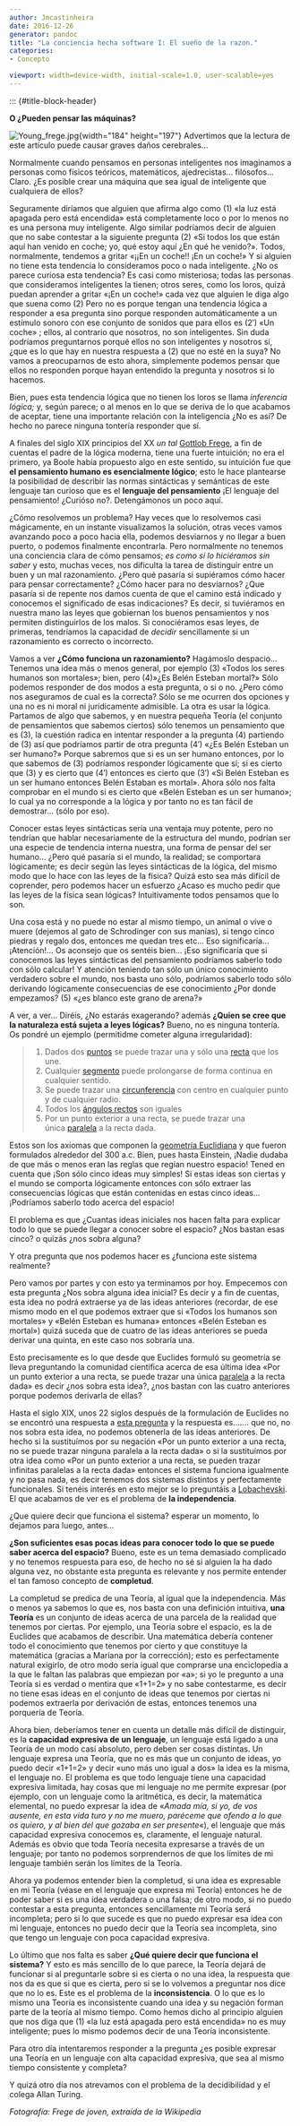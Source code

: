 ```yaml
---
author: Jmcastinheira
date: 2016-12-26
generator: pandoc
title: "La conciencia hecha software I: El sueño de la razon."
categories:
- Concepto

viewport: width=device-width, initial-scale=1.0, user-scalable=yes
---
```


::: {#title-block-header}

**O ¿Pueden pensar las máquinas?**

![Young_frege.jpg](http://i275.photobucket.com/albums/jj287/Auluses/Young_frege.jpg?v=1295995466791){width="184"
height="197"} Advertimos que la lectura de este artículo puede causar
graves daños cerebrales...

Normalmente cuando pensamos en personas inteligentes nos imaginamos a
personas como físicos teóricos, matemáticos, ajedrecistas...
filósofos... Claro. ¿Es posible crear una máquina que sea igual de
inteligente que cualquiera de ellos?

Seguramente diríamos que alguien que afirma algo como (1) «la luz está
apagada pero está encendida» está completamente loco o por lo menos no
es una persona muy inteligente. Algo similar podríamos decir de alguien
que no sabe contestar a la siguiente pregunta (2) «Si todos los que
están aquí han venido en coche; yo, qué estoy aquí ¿En qué he venido?».
Todos, normalmente, tendemos a gritar «¡¡En un coche!! ¡En un coche!» Y
si alguien no tiene esta tendencia lo consideramos poco o nada
inteligente. ¿No os parece curiosa esta tendencia? Es casi como
misteriosa; todas las personas que consideramos inteligentes la tienen;
otros seres, como los loros, quizá puedan aprender a gritar «¡En un
coche!» cada vez que alguien le diga algo que suena como (2) Pero no es
porque tengan una tendencia lógica a responder a esa pregunta sino
porque responden automáticamente a un estímulo sonoro con ese conjunto
de sonidos que para ellos es (2′) «Un coche» ; ellos, al contrario que
nosotros, no son inteligentes. Sin duda podríamos preguntarnos porqué
ellos no son inteligentes y nosotros sí, ¿que es lo que hay en nuestra
respuesta a (2) que no esté en la suya? No vamos a preocuparnos de esto
ahora, simplemente podemos pensar que ellos no responden porque hayan
entendido la pregunta y nosotros si lo hacemos.

Bien, pues esta tendencia lógica que no tienen los loros se llama
*inferencia lógica;* y, según parece; o al menos en lo que se deriva de
lo que acabamos de aceptar, tiene una importante relación con la
inteligencia ¿No es así? De hecho no parece ninguna tontería responder
que sí.

A finales del siglo XIX principios del XX *un tal* [Gottlob
Frege](http://es.wikipedia.org/wiki/Gottlob_Frege), a fin de cuentas el
padre de la lógica moderna, tiene una fuerte intuición; no era el
primero, ya Boole había propuesto algo en este sentido, su intuición fue
que **el pensamiento humano es esencialmente lógico**; esto le hace
plantearse la posibilidad de describir las normas sintácticas y
semánticas de este lenguaje tan curioso que es el **lenguaje del
pensamiento** ¡El lenguaje del pensamiento! ¿Curióso no?. Detengámonos
un poco aquí.

¿Cómo resolvemos un problema? Hay veces que lo resolvemos casi
mágicamente, en un instante visualizamos la solución, otras veces vamos
avanzando poco a poco hacia ella, podemos desviarnos y no llegar a buen
puerto, o podemos finalmente encontrarla. Pero normalmente no tenemos
una conciencia clara de cómo pensamos; *es como si lo hiciéramos sin
saber* y esto, muchas veces, nos dificulta la tarea de distinguir entre
un buen y un mal razonamiento. ¿Pero qué pasaría si supiéramos cómo
hacer para pensar correctamente? ¿Cómo hacer para no desviarnos? ¿Que
pasaría si de repente nos damos cuenta de que el camino está indicado y
conocemos el significado de esas indicaciones? Es decir, si tuviéramos
en nuestra mano las leyes que gobiernan los buenos pensamientos y nos
permiten distinguirlos de los malos. Si conociéramos esas leyes, de
primeras, tendríamos la capacidad de *decidir* sencillamente si un
razonamiento es correcto o incorrecto.

Vamos a ver **¿Cómo funciona un razonamiento?** Hagámoslo despacio...
Tenemos una idea más o menos general, por ejemplo (3) «Todos los seres
humanos son mortales»; bien, pero (4)»¿Es Belén Esteban mortal?» Sólo
podemos responder de dos modos a esta pregunta, o si o no. ¿Pero cómo
nos aseguramos de cual es la correcta? Sólo se me ocurren dos opciones y
una no es ni moral ni jurídicamente admisible. La otra es usar la
lógica. Partamos de algo que sabemos, y en nuestra pequeña Teoría (el
conjunto de pensamientos que sabemos ciertos) sólo tenemos un
pensamiento que es (3), la cuestión radica en intentar responder a la
pregunta (4) partiendo de (3) así que podríamos partir de otra pregunta
(4′) «¿Es Belén Esteban un ser humano?» Porque sabremos que si es un ser
humano entonces, por lo que sabemos de (3) podríamos responder
lógicamente que sí; si es cierto que (3) y es cierto que (4′) entonces
es cierto que (3′) «Si Belén Esteban es un ser humano entonces Belén
Estaban es mortal». Ahora sólo nos falta comprobar en el mundo si es
cierto que «Belén Esteban es un ser humano»; lo cual ya no corresponde a
la lógica y por tanto no es tan fácil de demostrar... (sólo por eso).

Conocer estas leyes sintácticas sería una ventaja muy potente, pero no
tendrían que hablar necesariamente de la estructura del mundo, podrían
ser una especie de tendencia interna nuestra, una forma de pensar del
ser humano... ¿Pero qué pasaría si el mundo, la realidad; se comportara
lógicamente; es decir según las leyes sintácticas de la lógica, del
mismo modo que lo hace con las leyes de la física? Quizá esto sea más
difícil de coprender, pero podemos hacer un esfuerzo ¿Acaso es mucho
pedir que las leyes de la física sean lógicas? Intuitivamente todos
pensamos que lo son.

Una cosa está y no puede no estar al mismo tiempo, un animal o vive o
muere (dejemos al gato de Schrodinger con sus manías), si tengo cinco
piedras y regalo dos, entonces me quedan tres etc... Eso significaría...
¡Atención!... Os aconsejo que os sentéis bien... ¡Eso significaría que
si conocemos las leyes sintácticas del pensamiento podríamos saberlo
todo con sólo calcular! Y atención teniendo tan sólo un único
conocimiento verdadero sobre el mundo, nos basta uno sólo, podríamos
saberlo todo sólo derivando lógicamente consecuencias de ese
conocimiento ¿Por donde empezamos? (5) «¿es blanco este grano de arena?»

A ver, a ver... Diréis, ¿No estarás exagerando? además **¿Quien se cree
que la naturaleza está sujeta a leyes lógicas?** Bueno, no es ninguna
tontería. Os pondré un ejemplo (permitidme cometer alguna
irregularidad):

> 1.  Dados
>     dos [puntos](http://es.wikipedia.org/wiki/Punto_%28geometr%C3%ADa%29 "Punto (geometría)") se
>     puede trazar una y sólo
>     una [recta](http://es.wikipedia.org/wiki/Recta "Recta") que los
>     une.
> 2.  Cualquier [segmento](http://es.wikipedia.org/wiki/Segmento "Segmento") puede
>     prolongarse de forma continua en cualquier sentido.
> 3.  Se puede trazar
>     una [circunferencia](http://es.wikipedia.org/wiki/Circunferencia "Circunferencia") con
>     centro en cualquier punto y de cualquier radio.
> 4.  Todos los [ángulos
>     rectos](http://es.wikipedia.org/wiki/%C3%81ngulo_recto "Ángulo recto") son
>     iguales
> 5.  Por un punto exterior a una recta, se puede trazar una
>     única [paralela](http://es.wikipedia.org/wiki/Paralelismo_%28matem%C3%A1tica%29 "Paralelismo (matemática)") a
>     la recta dada.

Estos son los axiomas que componen la [geometría
Euclidiana](http://es.wikipedia.org/wiki/Geometr%C3%ADa_euclidiana) y
que fueron formulados alrededor del 300 a.c. Bien, pues hasta Einstein,
¡Nadie dudaba de que más o menos eran las reglas que regían nuestro
espacio! Tened en cuenta que ¡Son sólo cinco ideas muy simples! Si estas
ideas son ciertas y el mundo se comporta lógicamente entonces con sólo
extraer las consecuencias lógicas que están contenidas en estas cinco
ideas... ¡Podríamos saberlo todo acerca del espacio!

El problema es que ¿Cuantas ideas iniciales nos hacen falta para
explicar todo lo que se puede llegar a conocer sobre el espacio? ¿Nos
bastan esas cinco? o quizás ¿nos sobra alguna?

Y otra pregunta que nos podemos hacer es ¿funciona este sistema
realmente?

Pero vamos por partes y con esto ya terminamos por hoy. Empecemos con
esta pregunta ¿Nos sobra alguna idea inicial? Es decir y a fin de
cuentas, esta idea no podrá extraerse ya de las ideas anteriores
(recordar, de ese mismo modo en el que podemos extraer que si «Todos los
humanos son mortales» y «Belén Esteban es humana» entonces «Belén
Esteban es mortal») quizá suceda que de cuatro de las ideas anteriores
se pueda derivar una quinta, en este caso nos sobraría una.

Esto precisamente es lo que desde que Euclides formuló su geometría se
lleva preguntando la comunidad científica acerca de esa última idea «Por
un punto exterior a una recta, se puede trazar una
única [paralela](http://es.wikipedia.org/wiki/Paralelismo_%28matem%C3%A1tica%29 "Paralelismo (matemática)") a
la recta dada» es decir ¿nos sobra esta idea?, ¿nos bastan con las
cuatro anteriores porque podemos derivarla de ellas?

Hasta el siglo XIX, unos 22 siglos después de la formulación de Euclides
no se encontró una respuesta a [esta
pregunta](http://es.wikipedia.org/wiki/Quinto_postulado_de_Euclides#La_aparici.C3.B3n_de_las_geometr.C3.ADas_no_eucl.C3.ADdeas)
y la respuesta es....... que no, no nos sobra esta idea, no podemos
obtenerla de las ideas anteriores. De hecho si la sustituímos por su
negación «Por un punto exterior a una recta, no se puede trazar ninguna
paralela a la recta dada» o si la sustituímos por otra idea como «Por un
punto exterior a una recta, se pueden trazar infinitas paralelas a la
recta dada» entonces el sistema funciona igualmente y no pasa nada, es
decir tenemos dos sistemas distintos y perfectamente funcionales. Si
tenéis interés en esto mejor se lo preguntáis a
[Lobachevski](http://es.wikipedia.org/wiki/Nikol%C3%A1i_Lobachevski). El
que acabamos de ver es el problema de **la independencia**.

¿Que quiere decir que funciona el sistema? esperar un momento, lo
dejamos para luego, antes...

**¿Son suficientes esas pocas ideas para conocer todo lo que se puede
saber acerca del espacio?** Bueno, este es un tema demasiado complicado
y no tenemos respuesta para eso, de hecho no sé si alguien la ha dado
alguna vez, no obstante esta pregunta es relevante y nos permite
entender el tan famoso concepto de **completud**.

La completud se predica de una Teoría, al igual que la independencia.
Más o menos ya sabemos lo que es, nos basta con una definición
intuitiva, **una Teoría** es un conjunto de ideas acerca de una parcela
de la realidad que tenemos por ciertas. Por ejemplo, una Teoría sobre el
espacio, es la de Euclides que acabamos de describir. Una matemática
debería contener todo el conocimiento que tenemos por cierto y que
constituye la matemática (gracias a Mariana por la corrección); esto es
perfectamente natural exigirlo, de otro modo sería igual que comprarse
una enciclopedia a la que le faltan las palabras que empiezan por «a»;
si yo le pregunto a una Teoría si es verdad o mentira que «1+1=2» y no
sabe contestarme, es decir no tiene esas ideas en el conjunto de ideas
que tenemos por ciertas ni podemos extraerla por derivación de estas,
entonces tenemos una porquería de Teoría.

Ahora bien, deberíamos tener en cuenta un detalle más difícil de
distinguir, es la **capacidad expresiva de un lenguaje**, un lenguaje
está ligado a una Teoría de un modo casi absoluto, pero deben ser cosas
distintas. Un lenguaje expresa una Teoría, que no es más que un conjunto
de ideas, yo puedo decir «1+1=2» y decir «uno más uno igual a dos» la
idea es la misma, el lenguaje no. El problema es que todo lenguaje tiene
una capacidad expresiva limitada, hay cosas que mi lenguaje no me
permite expresar (por ejemplo, con un lenguaje como la aritmética, es
decir, la matemática elemental, no puedo expresar la idea de «*Amada
mía, si yo, de vos ausente, en esta vida turo y no me muero, paréceme
que ofendo a lo que os quiero, y al bien del que gozaba en ser
presente*«), el lenguaje que más capacidad expresiva conocemos es,
claramente, el lenguaje natural. Además es obvio que toda Teoría
necesita expresarse a través de un lenguaje; por tanto no podemos
sorprendernos de que los límites de mi lenguaje también serán los
límites de la Teoría.

Ahora ya podemos entender bien la completud, si una idea es expresable
en mi Teoría (véase en el lenguaje que expresa mi Teoría) entonces he de
poder saber si es una idea verdadera o una falsa; de otro modo, si no
puedo contestar a esta pregunta, entonces sencillamente mi Teoría será
incompleta; pero si lo que sucede es que no puedo expresar esa idea con
mi lenguaje, entonces no puedo decir que la Teoría sea incompleta, sino
que tengo un lenguaje con poca capacidad expresiva.

Lo último que nos falta es saber **¿Qué quiere decir que funciona el
sistema?** Y esto es más sencillo de lo que parece, la Teoría dejará de
funcionar si al preguntarle sobre si es cierta o no una idea, la
respuesta que nos da es que si que es cierta, pero si se lo volvemos a
preguntar nos dice que no lo es. Este es el problema de la
**inconsistencia**. O lo que es lo mismo una Teoría es inconsistente
cuando una idea y su negación forman parte de la teoría al mismo tiempo.
Como hemos dicho al principio alguien que nos diga que (1) «la luz está
apagada pero está encendida» no es muy inteligente; pues lo mismo
podemos decir de una Teoría inconsistente.

Para otro día intentaremos responder a la pregunta ¿es posible expresar
una Teoría en un lenguaje con alta capacidad expresiva, que sea al mismo
tiempo consistente y completa?

Y quizá otro día nos atrevamos con el problema de la decidibilidad y el
colega Allan Turing.

*Fotografía: Frege de joven, extraída de la Wikipedia*
